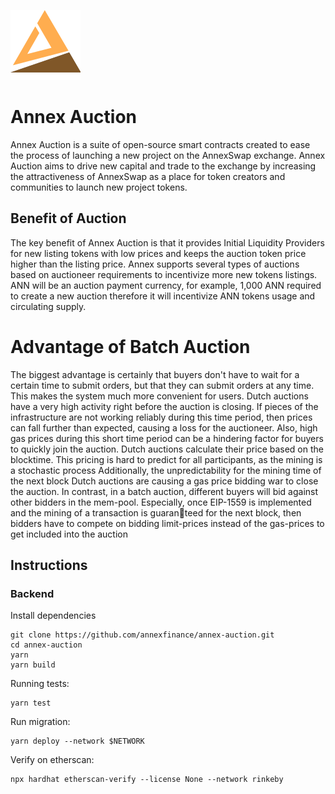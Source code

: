 ![aneex logo](./assets/logo.svg)  
# Annex Auction

Annex Auction is a suite of open-source smart contracts created to ease the process of launching a new project on the AnnexSwap exchange. 
Annex Auction aims to drive new capital and trade to the exchange by increasing the attractiveness of AnnexSwap as a place for token creators and communities to launch new project tokens.


## Benefit of Auction

The key benefit of Annex Auction is that it provides Initial Liquidity 
Providers for new listing tokens with low prices and keeps the auction token price higher than the listing price.
Annex supports several types of auctions based on auctioneer requirements to incentivize more new tokens listings.
ANN will be an auction payment currency, for example, 1,000 ANN required to create a new auction therefore it will incentivize ANN tokens usage and circulating supply.



# Advantage of Batch Auction

The biggest advantage is certainly that buyers don't have to wait for a certain time to submit orders, but that they can submit orders at any time. This makes the system much more convenient for users.
Dutch auctions have a very high activity right before the auction is closing. If pieces of the infrastructure are not working reliably during this time period, then prices can fall further than expected, causing a loss for the auctioneer. Also, high gas prices during this short time period can be a hindering factor for buyers to quickly join the auction.
Dutch auctions calculate their price based on the blocktime. This pricing is hard to predict for all participants, as the mining is a stochastic process Additionally, the unpredictability for the mining time of the next block Dutch auctions are causing a gas price bidding war to close the auction. In contrast, in a batch auction, different buyers will bid against other bidders in the mem-pool. 
Especially, once EIP-1559 is implemented and the mining of a transaction is guaranteed for the next block, then bidders have to compete on bidding limit-prices instead 
of the gas-prices to get included into the auction

## Instructions

### Backend

Install dependencies

```
git clone https://github.com/annexfinance/annex-auction.git
cd annex-auction
yarn
yarn build
```

Running tests:

```
yarn test
```

Run migration:

```
yarn deploy --network $NETWORK
```

Verify on etherscan:

```
npx hardhat etherscan-verify --license None --network rinkeby
```